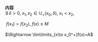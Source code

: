 **内容**  
$\exists\;\delta>0,\;x_1,x_2\in\mathbb{U}_+(x_0,\delta),\;x_1<x_2,\;$  
  
$\;f(x_1)>f(x_2),\;f(x)\leq M$  
  
$\Rightarrow \lim\limits_{x\to x_0^+}f(x)=A$  
